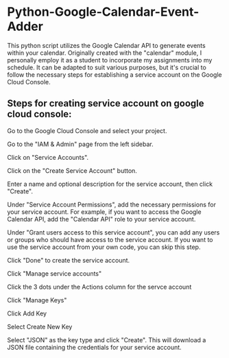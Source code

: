 # Python-Google-Calendar-Event-Adder

This python script utilizes the Google Calendar API to generate events within your calendar. Originally created with the "calendar" module, I personally employ it as a student to incorporate my assignments into my schedule. It can be adapted to suit various purposes, but it's crucial to follow the necessary steps for establishing a service account on the Google Cloud Console.


## Steps for creating service account on google cloud console: 

Go to the Google Cloud Console and select your project.

Go to the "IAM & Admin" page from the left sidebar.

Click on "Service Accounts".

Click on the "Create Service Account" button.

Enter a name and optional description for the service account, then click "Create".

Under "Service Account Permissions", add the necessary permissions for your service account. For example, if you want to access the Google Calendar API, add the "Calendar API" role to your service account.

Under "Grant users access to this service account", you can add any users or groups who should have access to the service account. If you want to use the service account from your own code, you can skip this step.

Click "Done" to create the service account.

Click "Manage service accounts"

Click the 3 dots under the Actions column for the servce account

Click "Manage Keys"

Click Add Key

Select Create New Key

Select "JSON" as the key type and click "Create". This will download a JSON file containing the credentials for your service account.
